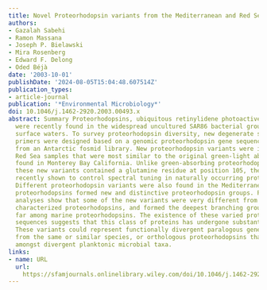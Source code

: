 ```yaml
---
title: Novel Proteorhodopsin variants from the Mediterranean and Red Seas
authors:
- Gazalah Sabehi
- Ramon Massana
- Joseph P. Bielawski
- Mira Rosenberg
- Edward F. Delong
- Oded Béjà
date: '2003-10-01'
publishDate: '2024-08-05T15:04:48.607514Z'
publication_types:
- article-journal
publication: '*Environmental Microbiology*'
doi: 10.1046/j.1462-2920.2003.00493.x
abstract: Summary Proteorhodopsins, ubiquitous retinylidene photoactive proton pumps,
  were recently found in the widespread uncultured SAR86 bacterial group in oceanic
  surface waters. To survey proteorhodopsin diversity, new degenerate sets of proteorhodopsin
  primers were designed based on a genomic proteorhodopsin gene sequence originating
  from an Antarctic fosmid library. New proteorhodopsin variants were identified in
  Red Sea samples that were most similar to the original green‐light absorbing proteorhodopsins
  found in Monterey Bay California. Unlike green‐absorbing proteorhodopsins however,
  these new variants contained a glutamine residue at position 105, the same site
  recently shown to control spectral tuning in naturally occurring proteorhodopsins.
  Different proteorhodopsin variants were also found in the Mediterranean Sea. These
  proteorhodopsins formed new and distinctive proteorhodopsin groups. Phylogenetic
  analyses show that some of the new variants were very different from previously
  characterized proteorhodopsins, and formed the deepest branching groups found so
  far among marine proteorhodopsins. The existence of these varied proteorhodopsin
  sequences suggests that this class of proteins has undergone substantial evolution.
  These variants could represent functionally divergent paralogous genes, derived
  from the same or similar species, or orthologous proteorhodopsins that are distributed
  amongst divergent planktonic microbial taxa.
links:
- name: URL
  url: 
    https://sfamjournals.onlinelibrary.wiley.com/doi/10.1046/j.1462-2920.2003.00493.x
---
```

